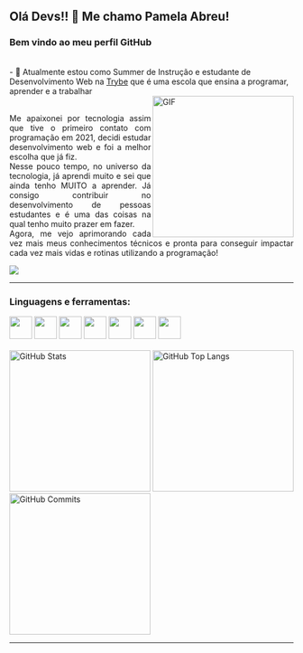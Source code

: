 ## Olá Devs!! 👋 Me chamo Pamela Abreu!

 ### Bem vindo ao meu perfil GitHub 
 <br/>
  - 🌱 Atualmente estou como Summer de Instrução e estudante de Desenvolvimento Web na <a href="https://www.betrybe.com/">Trybe</a> que é uma escola que ensina a programar, aprender e a trabalhar 
 <br/>
<div>
 
  <div>
<img margin="20px"  align="right" alt="GIF" src="https://cdn-media-1.freecodecamp.org/code-radio/Saron3.gif" width="250px" height="250px" /> 
 </div>
 
 <br/>
 
 <div align="justify">
  
 <p> 
  
Me apaixonei por tecnologia assim que tive o primeiro contato com programação em 2021, decidi estudar desenvolvimento web e foi a melhor escolha que já fiz. <br/>
Nesse pouco tempo, no universo da tecnologia, já aprendi muito e sei que ainda tenho MUITO a aprender. Já consigo contribuir no desenvolvimento de pessoas estudantes e é uma das coisas na qual tenho muito prazer em fazer. <br/>
Agora, me vejo aprimorando cada vez mais meus conhecimentos técnicos e pronta para conseguir impactar cada vez mais vidas e rotinas utilizando a programação!
  
 </p>
  
 </div>
 
 </div>
 
 <div>
<a href="https://www.linkedin.com/in/pamela-silva-de-abreu" target="_blank"><img src="https://img.shields.io/badge/-LinkedIn-%230077B5?style=for-the-badge&logo=linkedin&logoColor=white" target="_blank"></a>   
</div>
 
 <hr></hr> 
 
 
 ### Linguagens e ferramentas:
  
 <div>
  <img src="https://cdn.jsdelivr.net/gh/devicons/devicon/icons/html5/html5-original-wordmark.svg" width="40" height="40" />
<img src="https://cdn.jsdelivr.net/gh/devicons/devicon/icons/css3/css3-original-wordmark.svg"  width="40" height="40"/>
  <img src="https://cdn.jsdelivr.net/gh/devicons/devicon/icons/javascript/javascript-original.svg" width="40" height="40"/>
 <img width="40" height="40" src="https://github.com/joaopauloaramuni/joaopauloaramuni/blob/master/img/react.png"/>
 <img width="40" height="40" src="https://github.com/joaopauloaramuni/joaopauloaramuni/blob/master/img/mysql.png"/>
 <img width="40" height="40" src="https://github.com/joaopauloaramuni/joaopauloaramuni/blob/master/img/nodejs.png"/>
 <img width="40" height="40" src="https://github.com/joaopauloaramuni/joaopauloaramuni/blob/master/img/docker.png"/>
<div/>
  
   <br/>
 
 <div>
<!--- <img align="right" alt="GitHub Details" width="420px" src="http://github-profile-summary-cards.vercel.app/api/cards/profile-details?username=Abreupamm=github_dark"/>-->
<img alt="GitHub Stats" width="250px" src="http://github-profile-summary-cards.vercel.app/api/cards/stats?username=Abreupamm&theme=github_dark"/>
<img alt="GitHub Top Langs" width="250px" src="http://github-profile-summary-cards.vercel.app/api/cards/repos-per-language?username=Abreupamm&theme=github_dark"/>
<img alt="GitHub Commits" width="250px" src="http://github-profile-summary-cards.vercel.app/api/cards/productive-time?username=Abreupamm&theme=github_dark"/>
</div>
 
 <hr></hr> 

   
 
  






 <!--  <img src="https://user-images.githubusercontent.com/99986000/166005216-8774257f-cad0-4cda-b66e-fc42f5fb216f.png" width="300" height="300"/> 
<div>
<a href="https://github.com/Abreupamm">
<img height="160em" src="https://github-readme-stats.vercel.app/api/top-langs/?username=Abreupamm&layout=compact&langs_count=7&theme=dracula"/>
<img height="160em" src="https://github-readme-stats.vercel.app/api?username=Abreupamm&show_icons=true&theme=dracula&include_all_commits=true&count_private=true"/>
</div>
![Snake animation](https://github.com/Abreupamm/Abreupamm/blob/output/github-contribution-grid-snake.svg)-->

   
  


